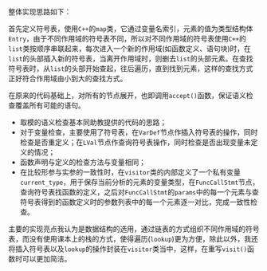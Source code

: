 整体实现思路如下：

首先定义符号表，使用`C++`的`map`类，它通过变量名索引，元素的值为类型结构体`Entry`，由于不同作用域的符号表不同，所以对不同作用域的符号表使用`C++`的`list`类按顺序串联起来，每次进入一个新的作用域(如函数定义、语句块)时，在`list`的头部插入新的符号表，当离开作用域时，则删去`list`的头部元素。在查找符号表时，从`list`的头部开始查起，往后遍历，直到找到元素，这样的查找方式正好符合作用域由小到大的查找方式。

在原来的代码基础上，对所有的节点展开，也即调用`accept()`函数，保证语义检查覆盖所有可能的语句。

- 取模的语义检查基本同助教提供的代码的思路；
- 对于变量检查，主要使用了符号表，在`VarDef`节点作插入符号表的操作，同时检查是否重定义；在`LVal`节点作查询符号表操作，同时检查是否出现变量未定义的情况；
- 函数声明与定义的检查方法与变量相同；
- 在比较形参与实参的一致性时，在`visitor`类的内部定义了一个私有变量`current_type`，用于保存当前分析的元素的变量类型，在`FuncCallStmt`节点，查询符号表找函数的定义，之后对`FuncCallStmt`的`params`中的每一个元素与查符号表得到的函数定义时的参数列表中的每一个元素逐一对比，完成一致性检查。

主要的实现亮点我认为是数据结构的选用，通过链表的方式组织不同作用域的符号表，而没有使用课本上的栈的方式，使得遍历(`lookup`)更为方便，除此以外，我还将插入符号表以及`lookup`的操作封装在`visitor`类当中，这样，在重写`visit()`函数时可以更加简洁。